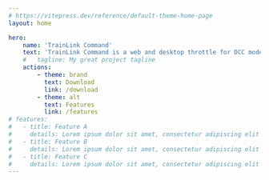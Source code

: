 ```yaml
---
# https://vitepress.dev/reference/default-theme-home-page
layout: home

hero:
    name: 'TrainLink Command'
    text: 'TrainLink Command is a web and desktop throttle for DCC model railways'
    #   tagline: My great project tagline
    actions:
        - theme: brand
          text: Download
          link: /download
        - theme: alt
          text: Features
          link: /features
# features:
#   - title: Feature A
#     details: Lorem ipsum dolor sit amet, consectetur adipiscing elit
#   - title: Feature B
#     details: Lorem ipsum dolor sit amet, consectetur adipiscing elit
#   - title: Feature C
#     details: Lorem ipsum dolor sit amet, consectetur adipiscing elit
---
```

